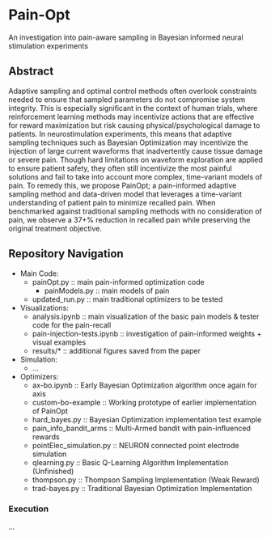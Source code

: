 # Pain-Opt
An investigation into pain-aware sampling in Bayesian informed neural stimulation experiments
## Abstract
Adaptive sampling and optimal control methods often overlook constraints needed to ensure that sampled parameters do not compromise system integrity. This is especially significant in the context of human trials, where reinforcement learning methods may incentivize actions that are effective for reward maximization but risk causing physical/psychological damage to patients. In neurostimulation experiments, this means that adaptive sampling techniques such as Bayesian Optimization may incentivize the injection of large current waveforms that inadvertently cause tissue damage or severe pain. Though hard limitations on waveform exploration are applied to ensure patient safety, they often still incentivize the most painful solutions and fail to take into account more complex, time-variant models of pain. To remedy this, we propose PainOpt; a pain-informed adaptive sampling method and data-driven model that leverages a time-variant understanding of patient pain to minimize recalled pain. When benchmarked against traditional sampling methods with no consideration of pain, we observe a 37+% reduction in recalled pain while preserving the original treatment objective.

## Repository Navigation
- Main Code:
  - painOpt.py :: main pain-informed optimization code
    - painModels.py :: main models of pain
  - updated_run.py :: main traditional optimizers to be tested
- Visualizations:
  - analysis.ipynb :: main visualization of the basic pain models & tester code for the pain-recall
  - pain-injection-tests.ipynb :: investigation of pain-informed weights + visual examples
  - results/* :: additional figures saved from the paper
- Simulation:
  - ...
- Optimizers:
  - ax-bo.ipynb :: Early Bayesian Optimization algorithm once again for axis
  - custom-bo-example :: Working prototype of earlier implementation of PainOpt
  - hard_bayes.py :: Bayesian Optimization implementation test example
  - pain_info_bandit_arms :: Multi-Armed bandit with pain-influenced rewards
  - pointElec_simulation.py :: NEURON connected point electrode simulation
  - qlearning.py :: Basic Q-Learning Algorithm Implementation (Unfinished)
  - thompson.py :: Thompson Sampling Implementation (Weak Reward)
  - trad-bayes.py :: Traditional Bayesian Optimization Implementation

### Execution
...
